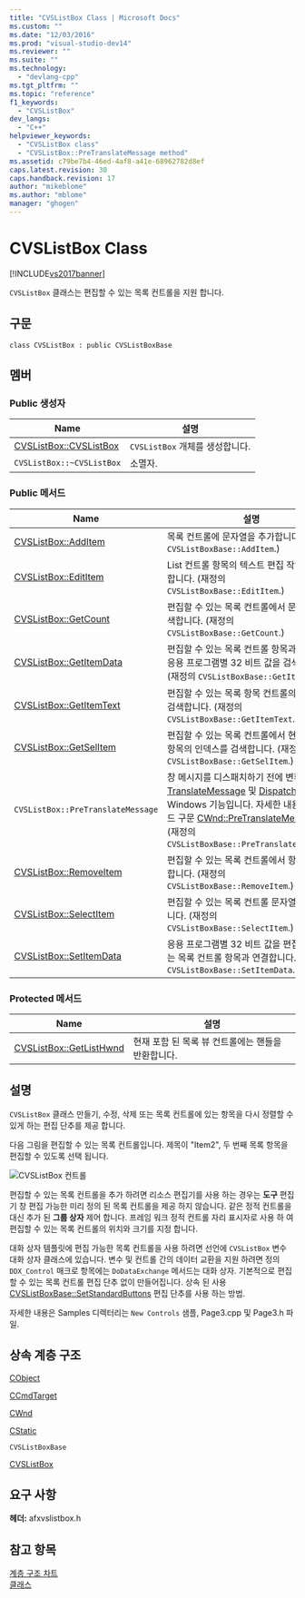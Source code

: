 ```yaml
---
title: "CVSListBox Class | Microsoft Docs"
ms.custom: ""
ms.date: "12/03/2016"
ms.prod: "visual-studio-dev14"
ms.reviewer: ""
ms.suite: ""
ms.technology: 
  - "devlang-cpp"
ms.tgt_pltfrm: ""
ms.topic: "reference"
f1_keywords: 
  - "CVSListBox"
dev_langs: 
  - "C++"
helpviewer_keywords: 
  - "CVSListBox class"
  - "CVSListBox::PreTranslateMessage method"
ms.assetid: c79be7b4-46ed-4af8-a41e-68962782d8ef
caps.latest.revision: 30
caps.handback.revision: 17
author: "mikeblome"
ms.author: "mblome"
manager: "ghogen"
---
```

# CVSListBox Class
[!INCLUDE[vs2017banner](../../assembler/inline/includes/vs2017banner.md)]

`CVSListBox` 클래스는 편집할 수 있는 목록 컨트롤을 지원 합니다.  
  
## 구문  
  
```  
class CVSListBox : public CVSListBoxBase  
```  
  
## 멤버  
  
### Public 생성자  
  
|Name|설명|  
|----------|--------|  
|[CVSListBox::CVSListBox](../Topic/CVSListBox::CVSListBox.md)|`CVSListBox` 개체를 생성합니다.|  
|`CVSListBox::~CVSListBox`|소멸자.|  
  
### Public 메서드  
  
|Name|설명|  
|----------|--------|  
|[CVSListBox::AddItem](../Topic/CVSListBox::AddItem.md)|목록 컨트롤에 문자열을 추가합니다.  \(재정의 `CVSListBoxBase::AddItem`.\)|  
|[CVSListBox::EditItem](../Topic/CVSListBox::EditItem.md)|List 컨트롤 항목의 텍스트 편집 작업을 시작합니다.  \(재정의 `CVSListBoxBase::EditItem`.\)|  
|[CVSListBox::GetCount](../Topic/CVSListBox::GetCount.md)|편집할 수 있는 목록 컨트롤에서 문자열을 검색합니다.  \(재정의 `CVSListBoxBase::GetCount`.\)|  
|[CVSListBox::GetItemData](../Topic/CVSListBox::GetItemData.md)|편집할 수 있는 목록 컨트롤 항목과 연결 되는 응용 프로그램별 32 비트 값을 검색 합니다.  \(재정의 `CVSListBoxBase::GetItemData`.\)|  
|[CVSListBox::GetItemText](../Topic/CVSListBox::GetItemText.md)|편집할 수 있는 목록 항목 컨트롤의 텍스트를 검색합니다.  \(재정의 `CVSListBoxBase::GetItemText`.\)|  
|[CVSListBox::GetSelItem](../Topic/CVSListBox::GetSelItem.md)|편집할 수 있는 목록 컨트롤에서 현재 선택한 항목의 인덱스를 검색합니다.  \(재정의 `CVSListBoxBase::GetSelItem`.\)|  
|`CVSListBox::PreTranslateMessage`|창 메시지를 디스패치하기 전에 변환의  [TranslateMessage](http://msdn.microsoft.com/library/windows/desktop/ms644955) 및  [DispatchMessage](http://msdn.microsoft.com/library/windows/desktop/ms644934) Windows 기능입니다.  자세한 내용과 메서드 구문 [CWnd::PreTranslateMessage](../Topic/CWnd::PreTranslateMessage.md).  \(재정의 `CVSListBoxBase::PreTranslateMessage`.\)|  
|[CVSListBox::RemoveItem](../Topic/CVSListBox::RemoveItem.md)|편집할 수 있는 목록 컨트롤에서 항목을 제거합니다.  \(재정의 `CVSListBoxBase::RemoveItem`.\)|  
|[CVSListBox::SelectItem](../Topic/CVSListBox::SelectItem.md)|편집할 수 있는 목록 컨트롤 문자열을 선택합니다.  \(재정의 `CVSListBoxBase::SelectItem`.\)|  
|[CVSListBox::SetItemData](../Topic/CVSListBox::SetItemData.md)|응용 프로그램별 32 비트 값을 편집할 수 있는 목록 컨트롤 항목과 연결합니다.  \(재정의 `CVSListBoxBase::SetItemData`.\)|  
  
### Protected 메서드  
  
|Name|설명|  
|----------|--------|  
|[CVSListBox::GetListHwnd](../Topic/CVSListBox::GetListHwnd.md)|현재 포함 된 목록 뷰 컨트롤에는 핸들을 반환합니다.|  
  
## 설명  
 `CVSListBox` 클래스 만들기, 수정, 삭제 또는 목록 컨트롤에 있는 항목을 다시 정렬할 수 있게 하는 편집 단추를 제공 합니다.  
  
 다음 그림을 편집할 수 있는 목록 컨트롤입니다.  제목이 "Item2", 두 번째 목록 항목을 편집할 수 있도록 선택 됩니다.  
  
 ![CVSListBox 컨트롤](../../mfc/reference/media/cvslistbox.png "cvslistbox")  
  
 편집할 수 있는 목록 컨트롤을 추가 하려면 리소스 편집기를 사용 하는 경우는  **도구** 편집기 창 편집 가능한 미리 정의 된 목록 컨트롤을 제공 하지 않습니다.  같은 정적 컨트롤을 대신 추가 된  **그룹 상자** 제어 합니다.  프레임 워크 정적 컨트롤 자리 표시자로 사용 하 여 편집할 수 있는 목록 컨트롤의 위치와 크기를 지정 합니다.  
  
 대화 상자 템플릿에 편집 가능한 목록 컨트롤을 사용 하려면 선언에 `CVSListBox` 변수 대화 상자 클래스에 있습니다.  변수 및 컨트롤 간의 데이터 교환을 지원 하려면 정의 `DDX_Control` 매크로 항목에는 `DoDataExchange` 메서드는 대화 상자.  기본적으로 편집할 수 있는 목록 컨트롤 편집 단추 없이 만들어집니다.  상속 된 사용 [CVSListBoxBase::SetStandardButtons](http://msdn.microsoft.com/ko-kr/129e530f-97e9-42eb-b128-371c2a5686ba) 편집 단추를 사용 하는 방법.  
  
 자세한 내용은 Samples 디렉터리는 `New Controls` 샘플, Page3.cpp 및 Page3.h 파일.  
  
## 상속 계층 구조  
 [CObject](../../mfc/reference/cobject-class.md)  
  
 [CCmdTarget](../../mfc/reference/ccmdtarget-class.md)  
  
 [CWnd](../../mfc/reference/cwnd-class.md)  
  
 [CStatic](../../mfc/reference/cstatic-class.md)  
  
 `CVSListBoxBase`  
  
 [CVSListBox](../../mfc/reference/cvslistbox-class.md)  
  
## 요구 사항  
 **헤더:** afxvslistbox.h  
  
## 참고 항목  
 [계층 구조 차트](../../mfc/hierarchy-chart.md)   
 [클래스](../../mfc/reference/mfc-classes.md)